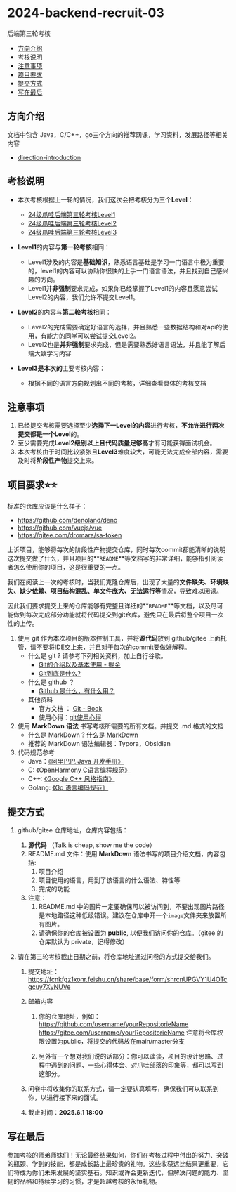 # 2024-backend-recruit-03
后端第三轮考核
- [方向介绍](#方向介绍)
- [考核说明](#考核说明)
- [注意事项](#注意事项)
- [项目要求](#项目要求⭐⭐)
- [提交方式](#提交方式)
- [写在最后](#写在最后)

## 方向介绍

文档中包含 Java，C/C++，go三个方向的推荐网课，学习资料，发展路径等相关内容

- [direction-introduction](direction-introduction)

## 考核说明

- 本次考核根据上一轮的情况，我们这次会把考核分为三个**Level**：

  - [24级爪哇后端第三轮考核Level1](2024-backend-recruit-03-Level1.md)
  - [24级爪哇后端第三轮考核Level2](2024-backend-recruit-03-Level2.md)
  - [24级爪哇后端第三轮考核Level3](2024-backend-recruit-03-Level3.md)

- **Level1**的内容与**第一轮考核**相同：
  - Level1涉及的内容是**基础知识**，熟悉语言基础是学习一门语言中极为重要的，level1的内容可以协助你很快的上手一门语言语法，并且找到自己感兴趣的方向。
  - Level1**并非强制**要求完成，如果你已经掌握了Level1的内容且愿意尝试Level2的内容，我们允许不提交Level1。
  
- **Level2**的内容与**第二轮考核**相同：

  - Level2的完成需要确定好语言的选择，并且熟悉一些数据结构和对api的使用，有能力的同学可以尝试提交Level2。
  - Level2也是**并非强制**要求完成，但是需要熟悉好语言语法，并且能了解后端大致学习内容

- **Level3是本次的**主要考核内容：

  - 根据不同的语言方向规划出不同的考核，详细查看具体的考核文档


## **注意事项**

1. 已经提交考核需要选择至少**选择下一Level的内容**进行考核，**不允许进行两次提交都是一个Level**的。
2. 至少需要完成**Level2级别以上且代码质量足够高**才有可能获得面试机会。
3. 本次考核由于时间比较紧张且**Level3**难度较大，可能无法完成全部内容，需要及时将**阶段性产物**提交上来。

## 项目要求⭐⭐

标准的仓库应该是什么样子：

- https://github.com/denoland/deno
- https://github.com/vuejs/vue
- https://gitee.com/dromara/sa-token

上诉项目，能够将每次的阶段性产物提交仓库，同时每次commit都能清晰的说明这次提交做了什么，并且项目的**`README`**等文档写的非常详细，能够指引阅读者怎么使用你的项目，这是很重要的一点。

我们在阅读上一次的考核时，当我们克隆仓库后，出现了大量的**文件缺失、环境缺失、缺少依赖、项目结构混乱、单文件庞大、无法运行等**情况，导致难以阅读。

因此我们要求提交上来的仓库能够有完整且详细的**`README`**等文档，以及尽可能做到每次完成部分功能就将代码提交到git仓库，避免只在最后将整个项目一次性的上传。

1. 使用 git 作为本次项目的版本控制工具，并将**源代码**放到 github/gitee 上面托管，请不要将IDE交上来，并且对于每次的commit要做好解释。
   - 什么是 git ? 请参考下列相关资料，加上自行谷歌。
      - [Git的介绍以及基本使用 - 掘金](https://juejin.cn/post/7246313318544834615?searchId=2023102323355872C532323C258A9E0350)
      - [Git到底是什么?](https://www.bilibili.com/read/cv15412717/)
   - 什么是 github ？
      - [Github 是什么，有什么用？](https://github-zh.com/post/what-is-github)
   - 其他资料
      - 官方文档 ： [Git - Book](https://git-scm.com/book/zh/v2/)
      - 使用心得：[git使用心得](https://wumingsheng.gitbooks.io/-git/content/)
2. 使用 **MarkDown** **语法** 书写考核所需要的所有文档。并提交 .md 格式的文档
   - 什么是 MarkDown ? [什么是 MarkDown](https://www.zhihu.com/question/19963642)
   - 推荐的 MarkDown 语法编辑器：Typora，Obsidian
3. 代码规范参考
   - Java：[《阿里巴巴 Java 开发手册》](https://kangroo.oschina.io/ajcg)
   - C: [《OpenHarmony C语言编程规范》](https://gitee.com/openharmony/docs/blob/master/zh-cn/contribute/OpenHarmony-c-coding-style-guide.md)
   - C++: [《Google C++ 风格指南》](https://zh-google-styleguide.readthedocs.io/en/latest/google-cpp-styleguide/contents/)
   - Golang: [《Go 语言编码规范》](https://learnku.com/go/wikis/38426)

## 提交方式

1. github/gitee 仓库地址，仓库内容包括：
   1. **源代码** （Talk is cheap, show me the code）
   2. README.md 文件：使用 **MarkDown** 语法书写的项目介绍文档，内容包括:
      1. 项目介绍
      2. 项目使用的语言，用到了该语言的什么语法、特性等
      3. 完成的功能
   3. 注意：
      1. README.md 中的图片一定要确保可以被访问到，不要出现图片路径是本地路径这种低级错误。建议在仓库中开一个`image`文件夹来放置所有图片。
      2. 请确保你的仓库被设置为 **public**, 以便我们访问你的仓库。（gitee 的仓库默认为 private，记得修改）
   
2. 请在第三轮考核截止日期之前，将仓库地址通过问卷的方式提交给我们。
   1. 提交地址：https://fcnkfgz1xonr.feishu.cn/share/base/form/shrcnUPGVY1U4OTcgcuy7XyNUVe
   
   2. 邮箱内容
      1. 你的仓库地址，例如：
         https://github.com/username/yourRepositorieName
         https://gitee.com/username/yourRepositorieName
         注意将仓库权限设置为public，将提交的代码放在main/master分支
   
      2. 另外有一个想对我们说的话部分：你可以谈谈，项目的设计思路、过程中遇到的问题、一些心得体会、对爪哇部落的印象等，都可以写到这部分。
   
   3. 问卷中将收集你的联系方式，请一定要认真填写，确保我们可以联系到你，以进行接下来的面试。
   
   4. 截止时间：**2025.6.1 18:00**

## 写在最后

​		参加考核的师弟师妹们！无论最终结果如何，你们在考核过程中付出的努力、突破的瓶颈、学到的技能，都是成长路上最珍贵的礼物。这些收获远比结果更重要，它们将成为你们未来发展的坚实基石。知识或许会更新迭代，但解决问题的能力、坚韧的品格和持续学习的习惯，才是超越考核的永恒礼物。


